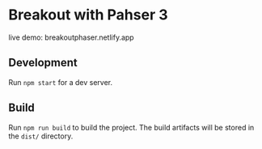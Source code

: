 # Breakout with Pahser 3

live demo: breakoutphaser.netlify.app

## Development

Run `npm start` for a dev server.

## Build

Run `npm run build` to build the project. The build artifacts will be stored in the `dist/` directory.
